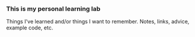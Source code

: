 ### This is my personal learning lab

Things I've learned and/or things I want to remember. Notes, links, advice, example code, etc.
